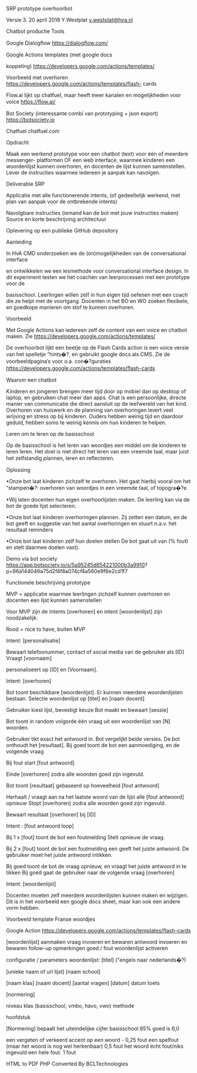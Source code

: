 SRP prototype overhoorbot

Versie 3. 20 april 2018 Y.Westplat y.westplat@hva.nl

Chatbot productie Tools

Google Dialogﬂow https://dialogﬂow.com/

Google Actions templates (met google docs

koppeling) https://developers.google.com/actions/templates/

Voorbeeld met overhoren https://developers.google.com/actions/templates/flash- cards

Flow.ai lijkt op chatfuel, maar heeft meer kanalen en mogelijkheden voor voice https://ﬂow.ai/

Bot Society (interessante combi van prototyping + json export) https://botsociety.io

Chatfuel chatfuel.com

Opdracht

Maak een werkend prototype voor een chatbot (text) voor één of meerdere messenger- platformen OF een web interface, waarmee kinderen een woordenlijst kunnen overhoren, en docenten de lijst kunnen samenstellen. Lever de instructies waarmee iedereen je aanpak kan navolgen.

Deliverable SRP

Applicatie met alle functionerende intents, (of gedeeltelijk werkend, met plan van aanpak voor de ontbrekende intents)

Navolgbare instructies (iemand kan de bot met jouw instructies maken) Source en korte beschrijving architectuur

Oplevering op een publieke GitHub depository

Aanleiding

In HvA CMD onderzoeken we de (on)mogelijkheden van de conversational interface

en ontwikkelen we een lesmethode voor conversational interface design. In dit experiment testen we het coachen van leerprocessen met een prototype voor de

basisschool. Leerlingen willen zelf in hun eigen tijd oefenen met een coach die ze helpt met de voortgang. Docenten in het BO en WO zoeken flexibele, en goedkope manieren om stof te kunnen overhoren.

Voorbeeld

Met Google Actions kan iedereen zelf de content van een voice en chatbot maken. Zie https://developers.google.com/actions/templates/

De overhoorbot lijkt een beetje op de Flash Cards action is een voice versie van het spelletje “hints�?, en gebruikt google docs als CMS. Zie de voorbeeldpagina’s voor o.a. con�?guraties https://developers.google.com/actions/templates/ﬂash-cards

Waarom een chatbot

Kinderen en jongeren brengen meer tijd door op mobiel dan op desktop of laptop, en gebruiken chat meer dan apps. Chat is een persoonlijke, directe manier van communicatie die direct aansluit op de leefwereld van het kind. Overhoren van huiswerk en de planning van overhoringen levert veel wrijving en stress op bij kinderen. Ouders hebben weinig tijd en daardoor geduld, hebben soms te weinig kennis om hun kinderen te helpen.

Leren om te leren op de basisschool

Op de basisschool is het leren van woordjes een middel om de kinderen te leren leren. Het doel is niet direct het leren van een vreemde taal, maar juist het zelfstandig plannen, leren en reﬂecteren.

Oplossing

•Onze bot laat kinderen zichzelf te overhoren. Het gaat hierbij vooral om het “stampen�?: overhoren van woordjes in een vreemde taal, of topogra�?e.

•Wij laten docenten hun eigen overhoorlijsten maken. De leerling kan via de bot de goede lijst selecteren.

•Onze bot laat kinderen overhoringen plannen. Zij zetten een datum, en de bot geeft en suggestie van het aantal overhoringen en stuurt n.a.v. het resultaat reminders

•Onze bot laat kinderen zelf hun doelen stellen De bot gaat uit van (% fout) en stelt daarmee doelen vast).

Demo via bot society https://app.botsociety.io/s/5a95245d654221000b3a9910? p=86a144046a75d2f4f8a074cf4a560e9f6e2cd1f7

Functionele beschrijving prototype

MVP = applicatie waarmee leerlingen zichzelf kunnen overhoren en docenten een lijst kunnen samenstellen

Voor MVP zijn de intents [overhoren] en intent [woordenlijst] zijn noodzakelijk.

Rood = nice to have, buiten MVP

Intent: [personalisatie]

Bewaart telefoonummer, contact of social media van de gebruiker als [ID] Vraagt [voornaam]

personaliseert op [ID] en [Voornaam].

Intent: [overhoren]

Bot toont beschikbare [woordenlijst]. Er kunnen meerdere woordenlijsten bestaan. Selectie woordenlijst op [titel] en [naam docent]


Gebruiker kiest lijst, bevestigt keuze Bot maakt en bewaart [sessie]

Bot toont in random volgorde één vraag uit een woordenlijst van [N] woorden.

Gebruiker tikt exact het antwoord in. Bot vergelijkt beide versies. De bot onthoudt het [resultaat]. Bij goed toont de bot een aanmoediging, en de volgende vraag

Bij fout start [fout antwoord]

Einde [overhoren] zodra alle woorden goed zijn ingevuld.

Bot toont [resultaat] gebaseerd op hoeveelheid [fout antwoord]

Herhaalt / vraagt aan na het laatste woord van de lijst alle [fout antwoord] opnieuw Stopt [overhoren] zodra alle woorden goed zijn ingevuld.

Bewaart resultaat [overhoren] bij [ID]

Intent : [fout antwoord loop]

Bij 1 x [fout] toont de bot een foutmelding Stelt opnieuw de vraag.

Bij 2 x [fout] toont de bot een foutmelding een geeft het juiste antwoord. De gebruiker moet het juiste antwoord intikken.

Bij goed toont de bot de vraag opnieuw, en vraagt het juiste antwoord in te tikken Bij goed gaat de gebruiker naar de volgende vraag [overhoren]

Intent: [woordenlijst]

Docenten moeten zelf meerdere woordenlijsten kunnen maken en wijzigen. Dit is in het voorbeeld een google docs sheet, maar kan ook een andere vorm hebben.

Voorbeeld template Franse woordjes

Google Action https://developers.google.com/actions/templates/flash-cards

[woordenlijst] aanmaken vraag invoeren en bewaren antwoord invoeren en bewaren follow-up opmerkingen goed / fout woordenlijst activeren

configuratie / parameters woordenlijst: [titel] ("engels naar nederlands�?)

[unieke naam of url lijst] [naam school]

[naam klas] [naam docent] [aantal vragen] [datum] datum toets

[normering]

niveau klas (basisschool, vmbo, havo, vwo) methode

hoofdstuk

[Normering] bepaalt het uiteindelijke cijfer basisschool 65% goed is 6,0

een vergeten of verkeerd accent op een woord - 0,25 fout een spelfout (maar het woord is nog wel herkenbaar) 0,5 fout het woord écht fout/niks ingevuld een hele fout. 1 fout

HTML to PDF PHP Converted By BCLTechnologies
